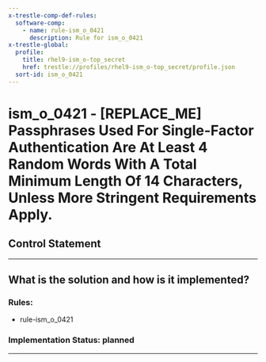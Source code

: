 ```yaml
---
x-trestle-comp-def-rules:
  software-comp:
    - name: rule-ism_o_0421
      description: Rule for ism_o_0421
x-trestle-global:
  profile:
    title: rhel9-ism_o-top_secret
    href: trestle://profiles/rhel9-ism_o-top_secret/profile.json
  sort-id: ism_o_0421
---
```


# ism_o_0421 - \[REPLACE_ME\] Passphrases Used For Single-Factor Authentication Are At Least 4 Random Words With A Total Minimum Length Of 14 Characters, Unless More Stringent Requirements Apply.

## Control Statement

______________________________________________________________________

## What is the solution and how is it implemented?

<!-- For implementation status enter one of: implemented, partial, planned, alternative, not-applicable -->

<!-- Note that the list of rules under ### Rules: is read-only and changes will not be captured after assembly to JSON -->

<!-- Add control implementation description here for control: ism_o_0421 -->

### Rules:

  - rule-ism_o_0421

### Implementation Status: planned

______________________________________________________________________
